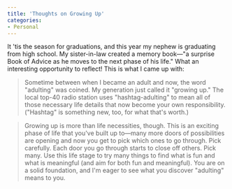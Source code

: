 ```yaml
---
title: 'Thoughts on Growing Up'
categories:
- Personal
---
```

It 'tis the season for graduations, and this year my nephew is graduating from high school.
My sister-in-law created a memory book—"a surprise Book of Advice as he moves to the next phase of his life."
What an interesting opportunity to reflect!
This is what I came up with:

> Sometime between when I became an adult and now, the word "adulting" was coined.  My generation just called it "growing up."  The local top-40 radio station uses "hashtag-adulting" to mean all of those necessary life details that now become your own responsibility.  ("Hashtag" is something new, too, for what that's worth.)  

> Growing up is more than life necessities, though.  This is an exciting phase of life that you've built up to—many more doors of possibilities are opening and now you get to pick which ones to go through.  Pick carefully.  Each door you go through starts to close off others.  Pick many.  Use this life stage to try many things to find what is fun and what is meaningful (and aim for both fun and meaningful).  You are on a solid foundation, and I'm eager to see what you discover "adulting" means to you.